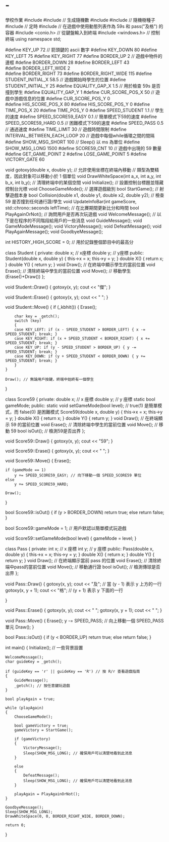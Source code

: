 # -
學校作業
#include <iostream>
#include <cstdlib> // 生成隨機數 
#include <cmath>
#include <ctime> // 隨機樹種子
#include <chrono> // 定時
#include <list> // 在遊戲中使用動態列表作為 59s 和 pass("及格") 的容器
#include <conio.h> //  從鍵盤輸入到終端
#include <windows.h> // 控制終端
using namespace std;

#define KEY_UP    72 // 箭頭鍵的 ascii 數字
#define KEY_DOWN  80
#define KEY_LEFT  75
#define KEY_RIGHT 77
#define BORDER_UP 2 // 遊戲中物件的邊框
#define BORDER_DOWN 28
#define BORDER_LEFT 43  
#define BORDER_LEFT_WIDE 2  
#define BORDER_RIGHT 73 
#define BORDER_RIGHT_WIDE 115 
#define STUDENT_INITIAL_X 58.5 // 遊戲開始時學生的位置
#define STUDENT_INITIAL_Y 25
#define EQUALITY_GAP_X 1.5 // 用於檢查 59s 是否撞到學生
#define EQUALITY_GAP_Y 1
#define CUR_SCORE_POS_X 50 // 遊戲中游戲信息的位置
#define CUR_SCORE_POS_Y 0  
#define HIS_SCORE_POS_X 80
#define HIS_SCORE_POS_Y 0 
#define TIME_POS_X 20 
#define TIME_POS_Y 0 
#define SPEED_STUDENT 1.1 // 學生的速度
#define SPEED_SCORE59_EASY 0.1 // 簡單模式下59的速度
#define SPEED_SCORE59_HARD 0.5 // 困難模式下59的速度
#define SPEED_PASS 0.5 // 通過速度 
#define TIME_LIMIT 30 // 遊戲時間限制
#define INTERVAL_BETWEEN_EACH_LOOP 20 // 遊戲中每個while循環之間的間隔
#define SHOW_MSG_SHORT 100 // Sleep() 以 ms 為單位
#define SHOW_MSG_LONG 1500
#define SCORE59_CNT 10 // 遊戲中出現的 59 數量 
#define GET_GAME_POINT 2
#define LOSE_GAME_POINT 5
#define VICTORY_GATE 60

void gotoxy(double x, double y); // 允許使用坐標在終端內移動 // 類型為雙精度，因此對象可以移動小於 1 個單位 
void DrawWhiteSpace(int a_x, int a_y, int b_x, int b_y); // 清理終端中的某個空間 
void Initialize(); // 設置控制台標題並隱藏控制台光標 
void ChooseGameMode(); // 選擇遊戲級別
bool StartGame(); // 射擊遊戲本身 
bool Collision(double x1, double y1, double x2, double y2); // 檢查 59 是否撞到任何通行證/學生 
void UpdateInfoBar(int gameScore, std::chrono::seconds leftTime); // 在比賽期間更新比分和時間
bool PlayAgainOrNot(); // 詢問用戶是否再次玩遊戲
void WelcomeMessage(); // 以下是在程序的不同階段給用戶的一些消息
void GuideMessage();
void GameModeMessage();
void VictoryMessage();
void DefeatMessage();
void PlayAgainMessage();
void GoodbyeMessage();

int HISTORY_HIGH_SCORE = 0; // 用於記錄整個節目中的最高分

class Student
{
private:
	double x; // x座標
	double y; // y座標
public:
	Student(double x, double y) { this->x = x; this->y = y; }
	double X() { return x; }
	double Y() { return y; }
	void Draw(); // 在終端中顯示學生的當前位置
	void Erase(); // 清除終端中學生的當前位置 
	void Move(); // 移動學生 (Erase()+Draw())
};

void Student::Draw()
{
	gotoxy(x, y); cout << "傑";
}

void Student::Erase()
{
	gotoxy(x, y); cout << "  ";
}

void Student::Move()
{
	if (_kbhit())
	{
		Erase();

		char key = _getch();
		switch (key)
		{
		case KEY_LEFT: if (x - SPEED_STUDENT > BORDER_LEFT) { x -= SPEED_STUDENT; break; }
		case KEY_RIGHT: if (x + SPEED_STUDENT < BORDER_RIGHT) { x += SPEED_STUDENT; break; }
		case KEY_UP: if (y - SPEED_STUDENT > BORDER_UP) { y -= SPEED_STUDENT; break; }
		case KEY_DOWN: if (y + SPEED_STUDENT < BORDER_DOWN) { y += SPEED_STUDENT; break; }
		}
	}

	Draw(); // 無論用戶按鍵，終端中始終有一個學生	
}

class Score59
{
private:
	double x; // x 座標
	double y; // y 座標
	static bool gameMode;
public:
	static void setGameMode(bool level); // true(1) 是簡單模式，而 false(0) 是困難模式
	Score59(double x, double y) { this->x = x; this->y = y; }
	double X() { return x; }
	double Y() { return y; }
	void Draw(); // 在終端顯示 59 的當前位置
	void Erase(); // 清除終端中學生的當前位置
	void Move(); // 移動 59 
	bool isOut(); // 檢測59是否出界
};

void Score59::Draw()
{
	gotoxy(x, y); cout << "59";
}

void Score59::Erase()
{
	gotoxy(x, y); cout << "  ";
}

void Score59::Move()
{
	Erase();

	if (gameMode == 1)
		y += SPEED_SCORE59_EASY; // 向下移動一個 SPEED_SCORE59 單位
	else
		y += SPEED_SCORE59_HARD;

	Draw();
}

bool Score59::isOut()
{
	if (y > BORDER_DOWN)
		return true;
	else
		return false;
}

bool Score59::gameMode = 1; // 用戶默認以簡單模式玩遊戲

void Score59::setGameMode(bool level)
{
	gameMode = level;
}

class Pass
{
private:
	int x; // x 座標
	int y; // y 座標 
public:
	Pass(double x, double y) { this->x = x; this->y = y; }
	double X() { return x; }
	double Y() { return y; }
	void Draw(); // 在終端顯示當前 pass 的位置 
	void Erase(); // 清除終端中pass的當前位置
	void Move(); // 移動通行證
	bool isOut(); // 檢測傳球是否出界
};

void Pass::Draw()
{
	gotoxy(x, y); cout << "及"; //  當 (y - 1) 表示 y 上方的一行
	gotoxy(x, y + 1); cout << "格"; // (y + 1) 表示 y 下面的一行

}

void Pass::Erase()
{
	gotoxy(x, y); cout << "  ";
	gotoxy(x, y + 1); cout << "  ";
}

void Pass::Move()
{
	Erase();
	y -= SPEED_PASS; // 向上移動一個 SPEED_PASS 單元
	Draw();
}

bool Pass::isOut()
{
	if (y < BORDER_UP)
		return true;
	else
		return false;
}

int main()
{
	Initialize(); // 一些背景設置 

	WelcomeMessage();
	char guideKey = _getch();

	if (guideKey == 'r' || guideKey == 'R') // 按 R/r 查看遊戲指南
	{
		GuideMessage();
		_getch(); // 按任意鍵玩遊戲
	}

	bool playAgain = true;

	while (playAgain)
	{
		ChooseGameMode();

		bool gameVictory = true;
		gameVictory = StartGame();

		if (gameVictory)
		{
			VictoryMessage();
			Sleep(SHOW_MSG_LONG); // 確保用戶可以清楚地看到此消息
		}

		else
		{
			DefeatMessage();
			Sleep(SHOW_MSG_LONG); // 確保用戶可以清楚地看到此消息 	
		}

		playAgain = PlayAgainOrNot();
	}

	GoodbyeMessage();
	Sleep(SHOW_MSG_LONG);
	DrawWhiteSpace(0, 0, BORDER_RIGHT_WIDE, BORDER_DOWN);

	return 0;
}

